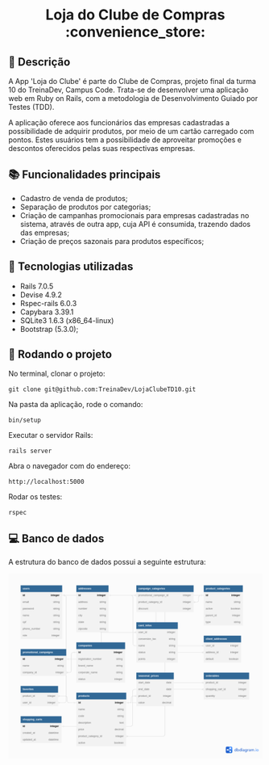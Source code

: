 <h1 align="center"> Loja do Clube de Compras :convenience_store:</h1>

## :memo: Descrição
A App 'Loja do Clube' é parte do Clube de Compras, projeto final da turma 10 do TreinaDev, Campus Code. Trata-se de desenvolver uma aplicação web em Ruby on Rails, com a metodologia de Desenvolvimento Guiado por Testes (TDD).

A aplicação oferece aos funcionários das empresas cadastradas a possibilidade de adquirir produtos, por meio de um cartão carregado com pontos. Estes usuários tem a possibilidade de aproveitar promoções e descontos oferecidos pelas suas respectivas empresas.

## :books: Funcionalidades principais

  - Cadastro de venda de produtos;
  - Separação de produtos por categorias;
  - Criação de campanhas promocionais para empresas cadastradas no sistema, através de outra app,
    cuja API é consumida, trazendo dados das empresas;
  - Criação de preços sazonais para produtos específicos;

## :wrench: Tecnologias utilizadas
* Rails 7.0.5
* Devise 4.9.2
* Rspec-rails 6.0.3
* Capybara 3.39.1
* SQLite3 1.6.3 (x86_64-linux)
* Bootstrap (5.3.0);

## :rocket: Rodando o projeto
No terminal, clonar o projeto:
```
git clone git@github.com:TreinaDev/LojaClubeTD10.git
```

Na pasta da aplicação, rode o comando:
```
bin/setup
```

Executar o servidor Rails:
```
rails server
```

Abra o navegador com do endereço:
```
http://localhost:5000
```

Rodar os testes:
```
rspec
```

## :computer: Banco de dados

A estrutura do banco de dados possui a seguinte estrutura:

![db](app/assets/images/Diagramas_Loja_do_clube.png)